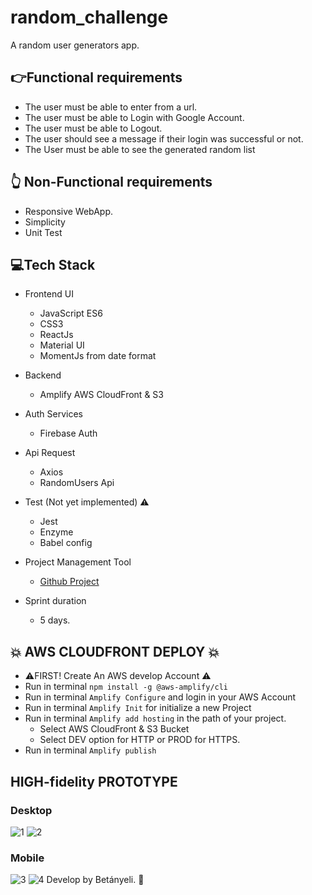 # random_challenge
A random user generators app.

## :point_right:Functional requirements
- The user must be able to enter from a url.
- The user must be able to Login with Google Account.
- The user must be able to Logout.
- The user should see a message if their login was successful or not.
- The User must be able to see the generated random list


## :point_up_2: Non-Functional requirements
- Responsive WebApp.
- Simplicity
- Unit Test

## :computer:Tech Stack
- Frontend UI
    - JavaScript ES6
    - CSS3
    - ReactJs
    - Material UI
    - MomentJs from date format

- Backend
    - Amplify AWS CloudFront & S3

- Auth Services
    - Firebase Auth

- Api Request
    - Axios
    - RandomUsers Api

- Test (Not yet implemented) :warning:
    - Jest
    - Enzyme
    - Babel config

- Project Management Tool
    -  [Github Project](https://github.com/betanyeli/random_challenge)

- Sprint duration
    - 5 days.

## :collision: AWS CLOUDFRONT DEPLOY :collision:
- :warning:FIRST! Create An AWS develop Account :warning:
- Run in terminal `npm install -g @aws-amplify/cli`
- Run in terminal `Amplify Configure` and login in your AWS Account
- Run in terminal `Amplify Init` for initialize a new Project
- Run  in terminal `Amplify add hosting` in the path of your project.
    - Select AWS CloudFront & S3 Bucket
    - Select DEV option for HTTP or PROD for HTTPS.
- Run in terminal `Amplify publish` 


## HIGH-fidelity PROTOTYPE

### Desktop
![1](src/assets/1.PNG)
![2](src/assets/2.PNG)
### Mobile
![3](src/assets/3.PNG)
![4](src/assets/4.PNG)
Develop by Betányeli. :eyes: